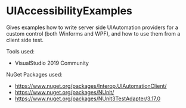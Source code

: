 # UIAccessibilityExamples
Gives examples how to write server side UIAutomation providers for a custom control (both Winforms and WPF), and how to use them from a client side test.

Tools used:
* VisualStudio 2019 Community

NuGet Packages used:
* https://www.nuget.org/packages/Interop.UIAutomationClient/
* https://www.nuget.org/packages/NUnit/
* https://www.nuget.org/packages/NUnit3TestAdapter/3.17.0
